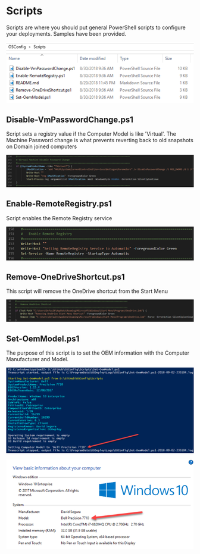 # Scripts

Scripts are where you should put general PowerShell scripts to configure your deployments.  Samples have been provided.

![](../../.gitbook/assets/2018-09-02_23-47-54.png)

## Disable-VmPasswordChange.ps1

Script sets a registry value if the Computer Model is like 'Virtual'.  The Machine Password change is what prevents reverting back to old snapshots on Domain joined computers

![](../../.gitbook/assets/2018-09-03_0-00-56.png)

## Enable-RemoteRegistry.ps1

Script enables the Remote Registry service

![](../../.gitbook/assets/2018-09-02_23-59-22.png)

## Remove-OneDriveShortcut.ps1

This script will remove the OneDrive shortcut from the Start Menu

![](../../.gitbook/assets/2018-09-02_23-57-50.png)

## Set-OemModel.ps1

The purpose of this script is to set the OEM information with the Computer Manufacturer and Model.

![Script Processing](../../.gitbook/assets/2018-09-02_23-51-24.png)

![Script Results](../../.gitbook/assets/2018-09-02_23-55-52.png)





